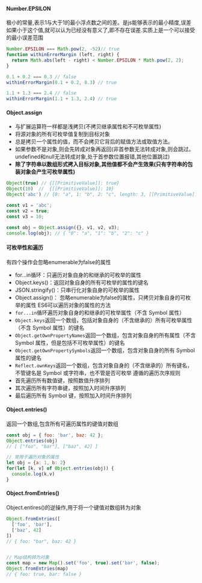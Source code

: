 #### Number.EPSILON
极小的常量,表示1与大于1的最小浮点数之间的差。是js能够表示的最小精度,误差如果小于这个值,就可以认为已经没有意义了,即不存在误差.实质上是一个可以接受的最小误差范围
```js
Number.EPSILON === Math.pow(2, -52)// true
function withinErrorMargin (left, right) {
  return Math.abs(left - right) < Number.EPSILON * Math.pow(2, 2);
}

0.1 + 0.2 === 0.3 // false
withinErrorMargin(0.1 + 0.2, 0.3) // true

1.1 + 1.3 === 2.4 // false
withinErrorMargin(1.1 + 1.3, 2.4) // true
```
#### Object.assign
- 与扩展运算符一样都是浅拷贝(不拷贝继承属性和不可枚举属性)
- 将源对象的所有可枚举值复制到目标对象
- 总是拷贝一个属性的值，而不会拷贝它背后的赋值方法或取值方法。
- 如果参数不是对象,则会先转成对象再返回(非首参数无法转成对象,则会跳过。undefined和null无法转成对象,处于首参数位置报错,其他位置跳过)
- **除了字符串以数组形式拷入目标对象,其他值都不会产生效果(只有字符串的包装对象会产生可枚举属性)**
```js
Object(true) // {[[PrimitiveValue]]: true}
Object(10)  //  {[[PrimitiveValue]]: 10}
Object('abc') // {0: "a", 1: "b", 2: "c", length: 3, [[PrimitiveValue]]: "abc"}

const v1 = 'abc';
const v2 = true;
const v3 = 10;

const obj = Object.assign({}, v1, v2, v3);
console.log(obj); // { "0": "a", "1": "b", "2": "c" }
```
#### 可枚举性和遍历
有四个操作会忽略enumerable为false的属性
- for...in循环：只遍历对象自身的和继承的可枚举的属性
- Object.keys()：返回对象自身的所有可枚举的属性的键名
- JSON.stringify()：只串行化对象自身的可枚举的属性
- Object.assign()： 忽略enumerable为false的属性，只拷贝对象自身的可枚举的属性
ES6可以遍历对象的属性的方法
- `for...in`循环遍历对象自身的和继承的可枚举属性（不含 Symbol 属性） 
- `Object.keys`返回一个数组，包括对象自身的（不含继承的）所有可枚举属性（不含 Symbol 属性）的键名 
- `Object.getOwnPropertyNames`返回一个数组，包含对象自身的所有属性（不含 Symbol 属性，但是包括不可枚举属性）的键名
- `Object.getOwnPropertySymbols`返回一个数组，包含对象自身的所有 Symbol 属性的键名
- `Reflect.ownKeys`返回一个数组，包含对象自身的（不含继承的）所有键名，不管键名是 Symbol 或字符串，也不管是否可枚举
遵循的遍历次序规则
- 首先遍历所有数值键，按照数值升序排列
- 其次遍历所有字符串键，按照加入时间升序排列
- 最后遍历所有 Symbol 键，按照加入时间升序排列

#### Object.entries()
返回一个数组,包含所有可遍历属性的键值对数组
```js
const obj = { foo: 'bar', baz: 42 };
Object.entries(obj)
// [ ["foo", "bar"], ["baz", 42] ]

// 常用于遍历对象的属性
let obj = {a: 1, b: 2}
for(let [k, v] of Object.entries(obj)) {
  console.log(k,v)
}
```

#### Object.fromEntries()
Object.entires()的逆操作,用于将一个键值对数组转为对象
```js
Object.fromEntries([
  ['foo', 'bar'],
  ['baz', 42]
])
// { foo: "bar", baz: 42 }


// Map结构转为对象
const map = new Map().set('foo', true).set('bar', false);
Object.fromEntries(map)
// { foo: true, bar: false }
```